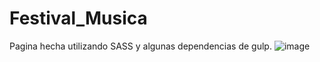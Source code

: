 # Festival_Musica
Pagina hecha utilizando SASS y algunas dependencias de gulp.
![image](https://user-images.githubusercontent.com/82686244/137828573-669a7100-52f4-4c00-bd7e-6f9587c249e3.png)
